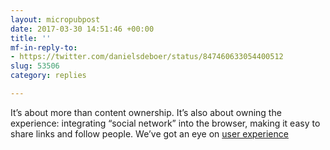 ```yaml
---
layout: micropubpost
date: 2017-03-30 14:51:46 +00:00
title: ''
mf-in-reply-to:
- https://twitter.com/danielsdeboer/status/847460633054400512
slug: 53506
category: replies

---
```

It’s about more than content ownership. It’s also about owning the experience: integrating “social network” into the browser, making it easy to share links and follow people. We’ve got an eye on [user experience](https://cleverdevil.io/2017/user-experience-and-the-indieweb)
